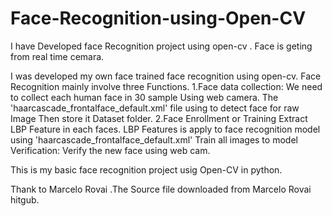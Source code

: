 # Face-Recognition-using-Open-CV
I have Developed face Recognition project using open-cv .
Face is geting from real time cemara.

I was developed my own face trained face recognition using open-cv.
Face Recognition mainly involve three Functions.
  1.Face data collection:
         We need to collect each human face in 30 sample Using web camera.
         The 'haarcascade_frontalface_default.xml' file using to detect face for raw Image
         Then store it Dataset folder.
2.Face Enrollment or Training 
          Extract LBP Feature in each faces.
          LBP Features is apply to face recognition model using 'haarcascade_frontalface_default.xml'
          Train all images to model
Verification:
           Verify the new face using web cam.


This is my basic face recognition project usig Open-CV in python.

Thank to Marcelo Rovai .The Source file downloaded from Marcelo Rovai hitgub.

